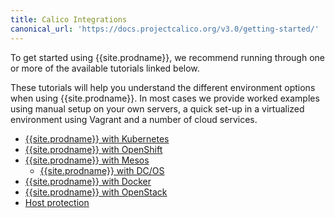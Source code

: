 ```yaml
---
title: Calico Integrations
canonical_url: 'https://docs.projectcalico.org/v3.0/getting-started/'
---
```


To get started using {{site.prodname}}, we recommend running through one or more of the
available tutorials linked below.

These tutorials will help you understand the different environment options when
using {{site.prodname}}.  In most cases we provide worked examples using manual setup on
your own servers, a quick set-up in a virtualized environment using Vagrant and
a number of cloud services.

- [{{site.prodname}} with Kubernetes](kubernetes)
- [{{site.prodname}} with OpenShift](openshift/installation)
- [{{site.prodname}} with Mesos](mesos)
  - [{{site.prodname}} with DC/OS](mesos/installation/dc-os)
- [{{site.prodname}} with Docker](docker)
- [{{site.prodname}} with OpenStack](openstack)
- [Host protection](bare-metal/bare-metal)

